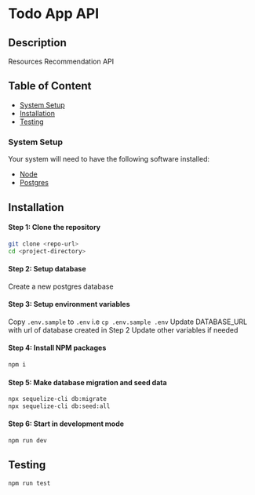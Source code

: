 # Todo App API

## Description
Resources Recommendation API

## Table of Content

- [System Setup](#system-setup)
- [Installation](#installation)
- [Testing](#testing)


### System Setup
Your system will need to have the following software installed:

  * [Node](https://nodejs.org/en/download/)
  * [Postgres](https://www.postgresql.org/)

## Installation
#### Step 1: Clone the repository

```bash
git clone <repo-url>
cd <project-directory>
```

#### Step 2: Setup database
Create a new postgres database

#### Step 3: Setup environment variables
Copy `.env.sample` to `.env` i.e `cp .env.sample .env`
Update DATABASE_URL with url of database created in Step 2
Update other variables if needed

#### Step 4: Install NPM packages
```bash
npm i
```

#### Step 5: Make database migration and seed data
```bash
npx sequelize-cli db:migrate
npx sequelize-cli db:seed:all
```

#### Step 6: Start in development mode
```bash
npm run dev
```

## Testing
```bash
npm run test
````